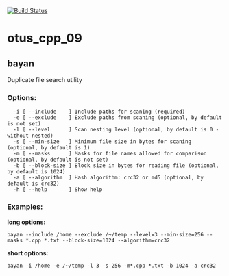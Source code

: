 [![Build Status](
  https://api.travis-ci.org/vshishov/otus_cpp_09.svg?branch=master
)](https://travis-ci.org/github/vshishov/otus_cpp_09)

# otus_cpp_09

## bayan
Duplicate file search utility

### Options:
```
  -i [ --include    ] Include paths for scaning (required)
  -e [ --exclude    ] Exclude paths from scaning (optional, by default is not set)
  -l [ --level      ] Scan nesting level (optional, by default is 0 - without nested)
  -s [ --min-size   ] Minimum file size in bytes for scaning (optional, by default is 1)
  -m [ --masks      ] Masks for file names allowed for comparison (optional, by default is not set)
  -b [ --block-size ] Block size in bytes for reading file (optional, by default is 1024)
  -a [ --algorithm  ] Hash algorithm: crc32 or md5 (optional, by default is crc32)
  -h [ --help       ] Show help
```

### Examples: 
**long options:**

`bayan --include /home --exclude /~/temp --level=3 --min-size=256 --masks *.cpp *.txt --block-size=1024 --algorithm=crc32`

**short options:**

`bayan -i /home -e /~/temp -l 3 -s 256 -m*.cpp *.txt -b 1024 -a crc32`
